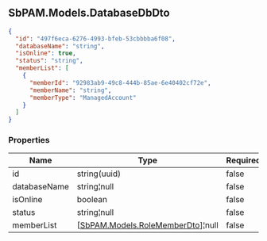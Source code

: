 
<h2 id="tocS_SbPAM.Models.DatabaseDbDto">SbPAM.Models.DatabaseDbDto</h2>

<a id="schemasbpam.models.databasedbdto"></a>
<a id="schema_SbPAM.Models.DatabaseDbDto"></a>
<a id="tocSsbpam.models.databasedbdto"></a>
<a id="tocssbpam.models.databasedbdto"></a>

```json
{
  "id": "497f6eca-6276-4993-bfeb-53cbbbba6f08",
  "databaseName": "string",
  "isOnline": true,
  "status": "string",
  "memberList": [
    {
      "memberId": "92983ab9-49c8-444b-85ae-6e40402cf72e",
      "memberName": "string",
      "memberType": "ManagedAccount"
    }
  ]
}

```

### Properties

|Name|Type|Required|Restrictions|Description|
|---|---|---|---|---|
|id|string(uuid)|false|none|none|
|databaseName|string¦null|false|none|none|
|isOnline|boolean|false|none|none|
|status|string¦null|false|none|none|
|memberList|[[SbPAM.Models.RoleMemberDto](../Models/sbpam.models.rolememberdto.md)]¦null|false|none|none|


